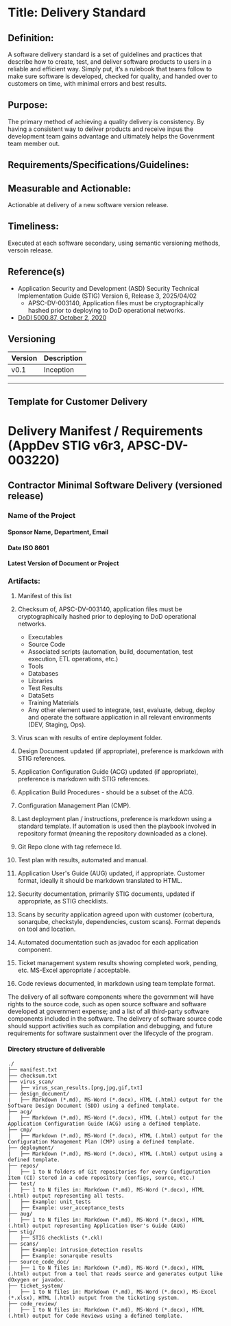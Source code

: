 # Title: Delivery Standard

## Definition:
A software delivery standard is a set of guidelines and practices that describe how to create, test, and deliver software products to users in a reliable and efficient way. Simply put, it’s a rulebook that teams follow to make sure software is developed, checked for quality, and handed over to customers on time, with minimal errors and best results. 

## Purpose:
The primary method of achieving a quality delivery is consistency.  By having a consistent way to deliver products and receive inpus the development team gains advantage and ultimately helps the Govenrment team member out.

## Requirements/Specifications/Guidelines:


## Measurable and Actionable:

Actionable at delivery of a new software version release.


## Timeliness:

Executed at each software secondary, using semantic versioning methods, versoin release.


## Reference(s)
 + Application Security and Development (ASD) Security Technical Implementation Guide (STIG) Version 6, Release 3, 2025/04/02 
   + APSC-DV-003140, Application files must be cryptographically hashed prior to deploying to DoD operational networks.
 + [DoDI 5000.87, October 2, 2020](https://www.esd.whs.mil/Portals/54/Documents/DD/issuances/dodi/500087p.PDF)

## Versioning

|Version       |Description                                                                                                         |
|--------------|--------------------------------------------------------------------------------------------------------------------|
|v0.1          | Inception|

 
____________________________________________________________________________________________________________________________________
## **Template for Customer Delivery**

# Delivery Manifest / Requirements (AppDev STIG v6r3, APSC-DV-003220)

## Contractor Minimal Software Delivery (versioned release) 

### Name of the Project

#### Sponsor Name, Department, Email

#### Date ISO 8601

#### Latest Version of Document or Project

### Artifacts:

1. Manifest of this list
2. Checksum of, APSC-DV-003140, application files must be cryptographically hashed prior to deploying to DoD operational networks.
   + Executables
   + Source Code
   + Associated scripts (automation, build, documentation, test execution, ETL operations, etc.)
   + Tools
   + Databases
   + Libraries
   + Test Results
   + DataSets
   + Training Materials
   + Any other element used to integrate, test, evaluate, debug, deploy and operate the software application in all relevant environments (DEV, Staging, Ops).

3. Virus scan with results of entire deployment folder.
4. Design Document updated (if appropriate), preference is markdown with STIG references.
5. Application Configuration Guide (ACG) updated (if appropriate), preference is markdown with STIG references.
6. Application Build Procedures - should be a subset of the ACG.
7. Configuration Management Plan (CMP).
8. Last deployment plan / instructions, preference is markdown using a standard template.  If automation is used then the playbook involved in repository format (meaning the repository downloaded as a clone).
9. Git Repo clone with tag refernece Id.
10. Test plan with results, automated and manual.
11. Application User's Guide (AUG) updated, if appropriate. Customer format, ideally it should be markdown translated to HTML.
12. Security documentation, primarily STIG documents, updated if appropriate, as STIG checklists.
13. Scans by security application agreed upon with customer (cobertura, sonarqube, checkstyle, dependencies, custom scans).  Format depends on tool and location.
14. Automated documentation such as javadoc for each application component.
15. Ticket management system results showing completed work, pending, etc. MS-Excel appropriate / acceptable.
16. Code reviews documented, in markdown using team template format.

The delivery of all software components where the government will have rights to the source code, such as open source software and software developed at government expense; and a list of all third-party software components included in the software.  The delivery of software source code should support activities such as compilation and debugging, and future requirements for software sustainment over the lifecycle of the program.

#### Directory structure of deliverable

```
./
├── manifest.txt
├── checksum.txt
├── virus_scan/
│   ├── virus_scan_results.[png,jpg,gif,txt]
├── design_document/
|   ├── Markdown (*.md), MS-Word (*.docx), HTML (.html) output for the Software Design Document (SDD) using a defined template.
├── acg/
|   ├── Markdown (*.md), MS-Word (*.docx), HTML (.html) output for the Application Configuration Guide (ACG) using a defined template.
├── cmp/
|   ├── Markdown (*.md), MS-Word (*.docx), HTML (.html) output for the Configuration Management Plan (CMP) using a defined template.
├── deployment/
|   ├── Markdown (*.md), MS-Word (*.docx), HTML (.html) output using a defined template.
├── repos/
│   ├── 1 to N folders of Git repositories for every Configuration Item (CI) stored in a code repository (configs, source, etc.)
├── test/
|   ├── 1 to N files in: Markdown (*.md), MS-Word (*.docx), HTML (.html) output representing all tests.
│   ├── Example: unit_tests
│   ├── Example: user_acceptance_tests
├── aug/
|   ├── 1 to N files in: Markdown (*.md), MS-Word (*.docx), HTML (.html) output representing Application User's Guide (AUG)
├── stig/
│   ├── STIG checklists (*.ckl)
├── scans/
│   ├── Example: intrusion_detection results
│   ├── Example: sonarqube results
├── source_code_doc/
|   ├── 1 to N files in: Markdown (*.md), MS-Word (*.docx), HTML (.html) output from a tool that reads source and generates output like dOxygen or javadoc.
├── ticket_system/
|   ├── 1 to N files in: Markdown (*.md), MS-Word (*.docx), MS-Excel (*.xlsx), HTML (.html) output from the ticketing system.
├── code_review/
|   ├── 1 to N files in: Markdown (*.md), MS-Word (*.docx), HTML (.html) output for Code Reviews using a defined template.
```
